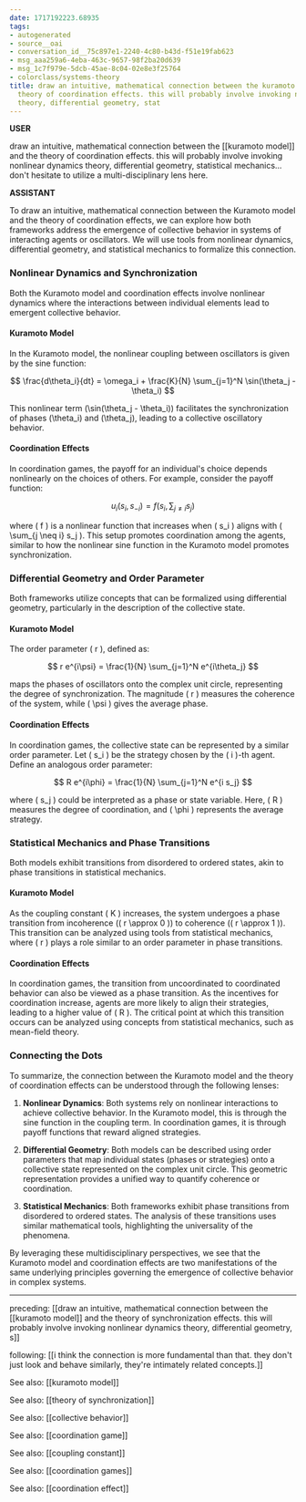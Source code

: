 ```yaml
---
date: 1717192223.68935
tags:
- autogenerated
- source__oai
- conversation_id__75c897e1-2240-4c80-b43d-f51e19fab623
- msg_aaa259a6-4eba-463c-9657-98f2ba20d639
- msg_1c7f979e-5dcb-45ae-8c04-02e8e3f25764
- colorclass/systems-theory
title: draw an intuitive, mathematical connection between the kuramoto model and the
  theory of coordination effects. this will probably involve invoking nonlinear dynamics
  theory, differential geometry, stat
---
```


**USER**

draw an intuitive, mathematical connection between the [[kuramoto model]] and the theory of coordination effects. this will probably involve invoking nonlinear dynamics theory, differential geometry, statistical mechanics... don't hesitate to utilize a multi-disciplinary lens here.


**ASSISTANT**

To draw an intuitive, mathematical connection between the Kuramoto model and the theory of coordination effects, we can explore how both frameworks address the emergence of collective behavior in systems of interacting agents or oscillators. We will use tools from nonlinear dynamics, differential geometry, and statistical mechanics to formalize this connection.

### Nonlinear Dynamics and Synchronization

Both the Kuramoto model and coordination effects involve nonlinear dynamics where the interactions between individual elements lead to emergent collective behavior.

#### Kuramoto Model
In the Kuramoto model, the nonlinear coupling between oscillators is given by the sine function:

$$
\frac{d\theta_i}{dt} = \omega_i + \frac{K}{N} \sum_{j=1}^N \sin(\theta_j - \theta_i)
$$

This nonlinear term \(\sin(\theta_j - \theta_i)\) facilitates the synchronization of phases \(\theta_i\) and \(\theta_j\), leading to a collective oscillatory behavior.

#### Coordination Effects
In coordination games, the payoff for an individual's choice depends nonlinearly on the choices of others. For example, consider the payoff function:

$$
u_i(s_i, s_{-i}) = f(s_i, \sum_{j \neq i} s_j)
$$

where \( f \) is a nonlinear function that increases when \( s_i \) aligns with \( \sum_{j \neq i} s_j \). This setup promotes coordination among the agents, similar to how the nonlinear sine function in the Kuramoto model promotes synchronization.

### Differential Geometry and Order Parameter

Both frameworks utilize concepts that can be formalized using differential geometry, particularly in the description of the collective state.

#### Kuramoto Model
The order parameter \( r \), defined as:

$$
r e^{i\psi} = \frac{1}{N} \sum_{j=1}^N e^{i\theta_j}
$$

maps the phases of oscillators onto the complex unit circle, representing the degree of synchronization. The magnitude \( r \) measures the coherence of the system, while \( \psi \) gives the average phase.

#### Coordination Effects
In coordination games, the collective state can be represented by a similar order parameter. Let \( s_i \) be the strategy chosen by the \( i \)-th agent. Define an analogous order parameter:

$$
R e^{i\phi} = \frac{1}{N} \sum_{j=1}^N e^{i s_j}
$$

where \( s_j \) could be interpreted as a phase or state variable. Here, \( R \) measures the degree of coordination, and \( \phi \) represents the average strategy.

### Statistical Mechanics and Phase Transitions

Both models exhibit transitions from disordered to ordered states, akin to phase transitions in statistical mechanics.

#### Kuramoto Model
As the coupling constant \( K \) increases, the system undergoes a phase transition from incoherence (\( r \approx 0 \)) to coherence (\( r \approx 1 \)). This transition can be analyzed using tools from statistical mechanics, where \( r \) plays a role similar to an order parameter in phase transitions.

#### Coordination Effects
In coordination games, the transition from uncoordinated to coordinated behavior can also be viewed as a phase transition. As the incentives for coordination increase, agents are more likely to align their strategies, leading to a higher value of \( R \). The critical point at which this transition occurs can be analyzed using concepts from statistical mechanics, such as mean-field theory.

### Connecting the Dots

To summarize, the connection between the Kuramoto model and the theory of coordination effects can be understood through the following lenses:

1. **Nonlinear Dynamics**: Both systems rely on nonlinear interactions to achieve collective behavior. In the Kuramoto model, this is through the sine function in the coupling term. In coordination games, it is through payoff functions that reward aligned strategies.

2. **Differential Geometry**: Both models can be described using order parameters that map individual states (phases or strategies) onto a collective state represented on the complex unit circle. This geometric representation provides a unified way to quantify coherence or coordination.

3. **Statistical Mechanics**: Both frameworks exhibit phase transitions from disordered to ordered states. The analysis of these transitions uses similar mathematical tools, highlighting the universality of the phenomena.

By leveraging these multidisciplinary perspectives, we see that the Kuramoto model and coordination effects are two manifestations of the same underlying principles governing the emergence of collective behavior in complex systems.


---

preceding: [[draw an intuitive, mathematical connection between the [[kuramoto model]] and the theory of synchronization effects. this will probably involve invoking nonlinear dynamics theory, differential geometry, s]]  


following: [[i think the connection is more fundamental than that. they don't just look and behave similarly, they're intimately related concepts.]]

See also: [[kuramoto model]]


See also: [[theory of synchronization]]


See also: [[collective behavior]]


See also: [[coordination game]]


See also: [[coupling constant]]


See also: [[coordination games]]


See also: [[coordination effect]]